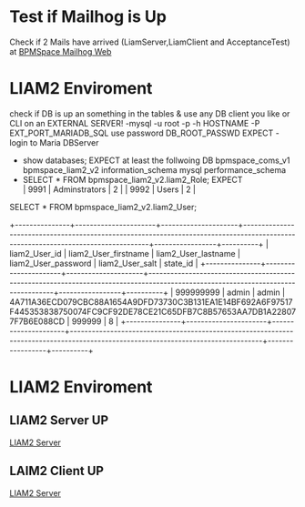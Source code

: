 
# Test if Mailhog is Up
Check if 2 Mails have arrived (LiamServer,LiamClient and AcceptanceTest) at [BPMSpace Mailhog Web](http://HOSTNAME:EXT_PORT_MAILHOG_HTTP)
# LIAM2 Enviroment
check if DB is up an something in the tables & use any DB client you like or CLI on an EXTERNAL SERVER!
-mysql -u root -p -h HOSTNAME -P EXT_PORT_MARIADB_SQL use password DB_ROOT_PASSWD
 EXPECT - login to Maria DBServer
- show databases;
  EXPECT at least the follwoing DB
  bpmspace_coms_v1
  bpmspace_liam2_v2
  information_schema
  mysql
  performance_schema
- SELECT * FROM bpmspace_liam2_v2.liam2_Role;
EXPECT  
|          9991 | Adminstrators   |        2 |
|          9992 | Users           |        2 |

SELECT * FROM bpmspace_liam2_v2.liam2_User;


+---------------+----------------------+---------------------+----------------------------------------------------------------------------------------------------------------------------------+-----------------+----------+
| liam2_User_id | liam2_User_firstname | liam2_User_lastname | liam2_User_password                                                                                                              | liam2_User_salt | state_id |
+---------------+----------------------+---------------------+----------------------------------------------------------------------------------------------------------------------------------+-----------------+----------+
|     999999999 | admin                | admin               | 4A711A36ECD079CBC88A1654A9DFD73730C3B131EA1E14BF692A6F97517F445353838750074FC9CF92DE78CE21C65DFB7C8B57653AA7DB1A228077F7B6E088CD | 999999          |        8 |
+---------------+----------------------+---------------------+----------------------------------------------------------------------------------------------------------------------------------+-----------------+----------+


# LIAM2 Enviroment
## LIAM2 Server UP
[LIAM2 Server](http://HOSTNAME:EXT_PORT_LIAM2_HTTP)
## LAIM2 Client UP
[LIAM2 Server](http://HOSTNAME:EXT_PORT_LIAM2_CLIENT_HTTP)

